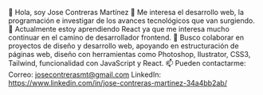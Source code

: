   👋 Hola, soy Jose Contreras Martínez
  👀 Me interesa el desarrollo web, la programación e investigar de los avances tecnológicos que van surgiendo. 
  🌱 Actualmente estoy aprendiendo React ya que me interesa mucho continuar en el camino de desarrollador frontend.
  💞️ Busco colaborar en proyectos de diseño y desarrollo web, apoyando en estructuración de páginas web, diseño con herramientas como Photoshop, Ilustrator, CSS3, Tailwind, funcionalidad con JavaScript y React.
  📫 Pueden contactarme: 
      Correo: josecontrerasmt@gmail.com
    	LinkedIn: https://www.linkedin.com/in/jose-contreras-martinez-34a4bb2ab/ 
